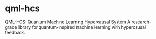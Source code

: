 # qml-hcs
QML-HCS: Quantum Machine Learning Hypercausal System A research-grade library for quantum-inspired machine learning with hypercausal feedback.
